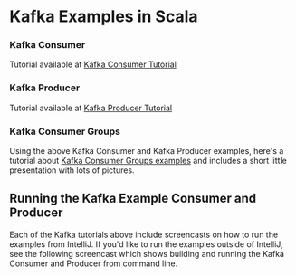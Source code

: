# Kafka Examples in Scala 

### Kafka Consumer

Tutorial available at [Kafka Consumer Tutorial](https://www.supergloo.com/kafka/kafka-consumer/)

### Kafka Producer

Tutorial available at [Kafka Producer Tutorial](https://www.supergloo.com/kafka/kafka-producer/)

### Kafka Consumer Groups

Using the above Kafka Consumer and Kafka Producer examples, here's a tutorial about [Kafka Consumer Groups examples](https://supergloo.com/kafka/kafka-consumer-groups/) and includes a short little presentation with lots of pictures.



## Running the Kafka Example Consumer and Producer 

Each of the Kafka tutorials above include screencasts on how to run the
examples from IntelliJ.  If you'd like to run the examples outside of IntelliJ,
see the following screencast which shows building and running the Kafka Consumer and Producer
from command line.
